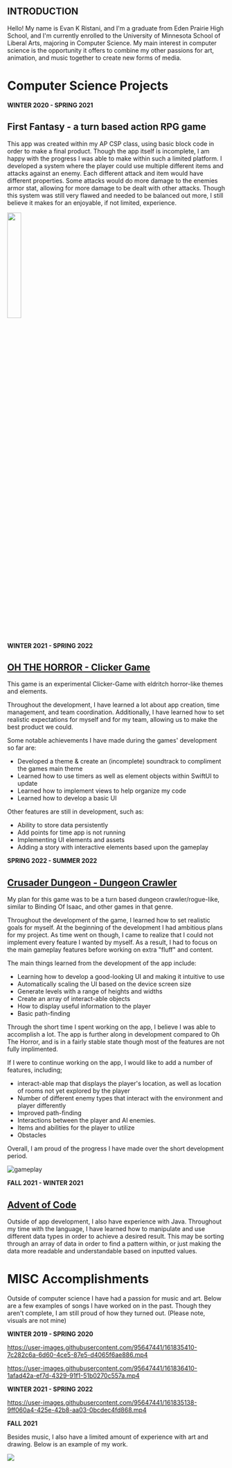 ## INTRODUCTION 
Hello! My name is Evan K Ristani, and I'm a graduate from Eden Prairie High School, and I'm currently enrolled to the University of Minnesota School of Liberal Arts, majoring in Computer Science. My main interest in computer science is the opportunity it offers to combine my other passions for art, animation, and music together to create new forms of media. 

# Computer Science Projects 

**WINTER 2020 - SPRING 2021**

## First Fantasy - a turn based action RPG game 

This app was created within my AP CSP class, using basic block code in order to make a final product. Though the app itself is incomplete, I am happy with the progress I was able to make within such a limited platform. I developed a system where the player could use multiple different items and attacks against an enemy. Each different attack and item would have different properties. Some attacks would do more damage to the enemies armor stat, allowing for more damage to be dealt with other attacks. 
Though this system was still very flawed and needed to be balanced out more, I still believe it makes for an enjoyable, if not limited, experience.

<img src="https://user-images.githubusercontent.com/95647441/161791715-a5bc1ca9-748f-4001-8614-e31620711914.jpg" width=25% height=25%>

**WINTER 2021 - SPRING 2022**

## [OH THE HORROR - Clicker Game](https://github.com/EvanRista/OhTheHorror)  
This game is an experimental Clicker-Game with eldritch horror-like themes and elements. 
 
Throughout the development, I have learned a lot about app creation, time management, and team coordination. 
Additionally, I have learned how to set realistic expectations for myself and for my team, allowing us to make the best product we could. 
 
Some notable achievements I have made during the games' development so far are:
* Developed a theme & create an (incomplete) soundtrack to compliment the games main theme 
* Learned how to use timers as well as element objects within SwiftUI to update 
* Learned how to implement views to help organize my code
* Learned how to develop a basic UI 

Other features are still in development, such as:
* Ability to store data persistently  
* Add points for time app is not running 
* Implementing UI elements and assets 
* Adding a story with interactive elements based upon the gameplay

**SPRING 2022 - SUMMER 2022**

## [Crusader Dungeon - Dungeon Crawler](https://github.com/EvanRista/Crusader-Dungeon)
My plan for this game was to be a turn based dungeon crawler/rogue-like, similar to Binding Of Isaac, and other games in that genre. 

Throughout the development of the game, I learned how to set realistic goals for myself. At the beginning of the development I had ambitious plans for my project. As time went on though, I came to realize that I could not implement every feature I wanted by myself. As a result, I had to focus on the main gameplay features before working on extra "fluff" and content. 

The main things learned from the development of the app include:
* Learning how to develop a good-looking UI and making it intuitive to use 
* Automatically scaling the UI based on the device screen size 
* Generate levels with a range of heights and widths
* Create an array of interact-able objects
* How to display useful information to the player
* Basic path-finding 

Through the short time I spent working on the app, I believe I was able to accomplish a lot. The app is further along in development compared to Oh The Horror, and is in a fairly stable state though most of the features are not fully implimented. 

If I were to continue working on the app, I would like to add a number of features, including; 
* interact-able map that displays the player's location, as well as location of rooms not yet explored by the player 
* Number of different enemy types that interact with the environment and player differently
* Improved path-finding
* Interactions between the player and AI enemies. 
* Items and abilities for the player to utilize 
* Obstacles

Overall, I am proud of the progress I have made over the short development period. 

![gameplay](https://user-images.githubusercontent.com/95647441/171934553-9ef5329a-383e-4e8a-aaae-c839bda2f0f5.gif)



**FALL 2021 - WINTER 2021**

## [Advent of Code](https://github.com/EvanRista/AdventJava)
Outside of app development, I also have experience with Java. Throughout my time with the language, I have learned how to manipulate and use different data types in order to achieve a desired result. This may be sorting through an array of data in order to find a pattern within, or just making the data more readable and understandable based on inputted values. 

# MISC Accomplishments 
Outside of computer science I have had a passion for music and art. Below are a few examples of songs I have worked on in the past. Though they aren't complete, I am still proud of how they turned out. (Please note, visuals are not mine)

**WINTER 2019 - SPRING 2020**

https://user-images.githubusercontent.com/95647441/161835410-7c282c6a-6d60-4ce5-87e5-d4065f6ae886.mp4

https://user-images.githubusercontent.com/95647441/161836410-1afad42a-ef7d-4329-91f1-51b0270c557a.mp4

**WINTER 2021 - SPRING 2022** 

https://user-images.githubusercontent.com/95647441/161835138-9ff060a4-425e-42b8-aa03-0bcdec4fd868.mp4

**FALL 2021**

Besides music, I also have a limited amount of experience with art and drawing. Below is an example of my work.

<img src="https://user-images.githubusercontent.com/95647441/161837042-00fcbc2f-bd59-401f-a774-d45c99d9df58.jpg">

